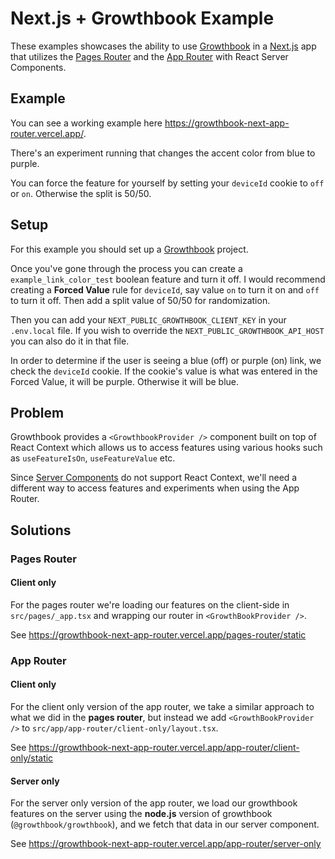 # Next.js + Growthbook Example

These examples showcases the ability to use [Growthbook](https://www.growthbook.io/) in a [Next.js](https://nextjs.org/) app that utilizes the [Pages Router](https://nextjs.org/docs/pages/building-your-application) and the [App Router](https://nextjs.org/docs/app/building-your-application) with React Server Components.

## Example

You can see a working example here https://growthbook-next-app-router.vercel.app/.

There's an experiment running that changes the accent color from blue to purple.

You can force the feature for yourself by setting your `deviceId` cookie to `off` or `on`. Otherwise the split is 50/50.

## Setup

For this example you should set up a [Growthbook](https://app.growthbook.io/getstarted) project.

Once you've gone through the process you can create a `example_link_color_test` boolean feature and turn it off. I would recommend creating a **Forced Value** rule for `deviceId`, say value `on` to turn it on and `off` to turn it off. Then add a split value of 50/50 for randomization.

Then you can add your `NEXT_PUBLIC_GROWTHBOOK_CLIENT_KEY` in your `.env.local` file. If you wish to override the `NEXT_PUBLIC_GROWTHBOOK_API_HOST` you can also do it in that file.

In order to determine if the user is seeing a blue (off) or purple (on) link, we check the `deviceId` cookie. If the cookie's value is what was entered in the Forced Value, it will be purple. Otherwise it will be blue.

## Problem

Growthbook provides a `<GrowthbookProvider />` component built on top of React Context which allows us to access features using various hooks such as `useFeatureIsOn`, `useFeatureValue` etc.

Since [Server Components](https://nextjs.org/docs/app/building-your-application/rendering/composition-patterns#using-context-providers) do not support React Context, we'll need a different way to access features and experiments when using the App Router.

## Solutions

### Pages Router

#### Client only

For the pages router we're loading our features on the client-side in `src/pages/_app.tsx` and wrapping our router in `<GrowthBookProvider />`.

See https://growthbook-next-app-router.vercel.app/pages-router/static

### App Router

#### Client only

For the client only version of the app router, we take a similar approach to what we did in the **pages router**, but instead we add `<GrowthBookProvider />` to `src/app/app-router/client-only/layout.tsx`.

See https://growthbook-next-app-router.vercel.app/app-router/client-only/static

#### Server only

For the server only version of the app router, we load our growthbook features on the server using the **node.js** version of growthbook (`@growthbook/growthbook`), and we fetch that data in our server component.

See https://growthbook-next-app-router.vercel.app/app-router/server-only
